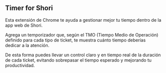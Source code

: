 ## Timer for Shori

Esta extensión de Chrome te ayuda a gestionar mejor tu tiempo dentro de la app web de Shori.

Agrega un temporizador que, según el TMO (Tiempo Medio de Operación) definido para cada tipo de ticket, te muestra cuánto tiempo deberías dedicar a la atención.

De esta forma puedes llevar un control claro y en tiempo real de la duración de cada ticket, evitando sobrepasar el tiempo esperado y mejorando tu productividad.